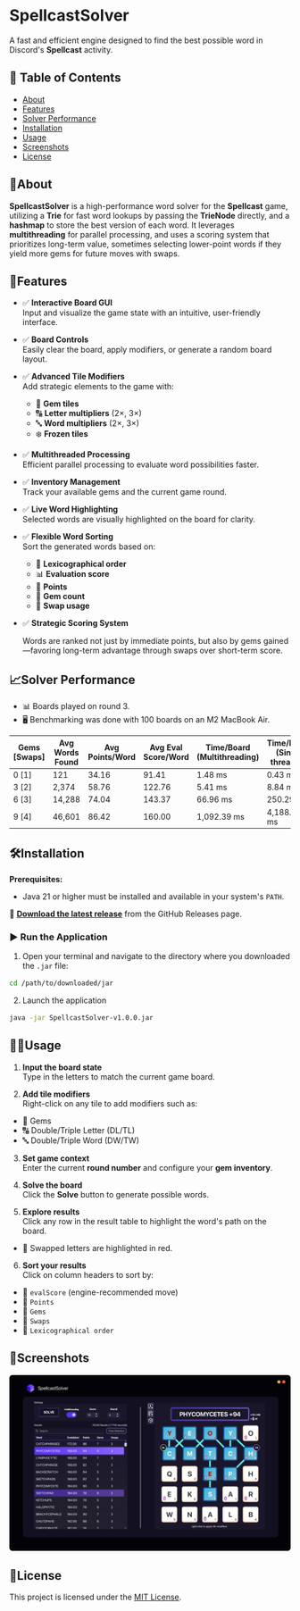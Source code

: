 # SpellcastSolver

A fast and efficient engine designed to find the best possible word in Discord's **Spellcast** activity.

## 📌 Table of Contents
- [About](#about)
- [Features](#features)
- [Solver Performance](#solver-performance)
- [Installation](#installation)
- [Usage](#usage)
- [Screenshots](#screenshots)
- [License](#license)

## 📖About

**SpellcastSolver** is a high-performance word solver for the **Spellcast** game, 
utilizing a **Trie** for fast word lookups by passing the **TrieNode** directly, and a **hashmap**
to store the best version of each word. It leverages **multithreading** for parallel processing,
and uses a scoring system that prioritizes long-term value, sometimes selecting lower-point 
words if they yield more gems for future moves with swaps.

## 🚀Features

- ✅ **Interactive Board GUI**  
  Input and visualize the game state with an intuitive, user-friendly interface.

- ✅ **Board Controls**  
  Easily clear the board, apply modifiers, or generate a random board layout.

- ✅ **Advanced Tile Modifiers**  
  Add strategic elements to the game with:
    - 💎 **Gem tiles**
    - 🔠 **Letter multipliers** (2×, 3×)
    - 🔤 **Word multipliers** (2×, 3×)
    - ❄️ **Frozen tiles**

- ✅ **Multithreaded Processing**  
  Efficient parallel processing to evaluate word possibilities faster.

- ✅ **Inventory Management**  
  Track your available gems and the current game round.

- ✅ **Live Word Highlighting**  
  Selected words are visually highlighted on the board for clarity.

- ✅ **Flexible Word Sorting**  
  Sort the generated words based on:
    - 📖 **Lexicographical order**
    - 📊 **Evaluation score**
    - 💯 **Points**
    - 💎 **Gem count**
    - 🔄 **Swap usage**

- ✅ **Strategic Scoring System**

  Words are ranked not just by immediate points, but also by gems gained—favoring long-term advantage 
  through swaps over short-term score.

## 📈Solver Performance

- 📊 Boards played on round 3.
- 🖥️ Benchmarking was done with 100 boards on an M2 MacBook Air.

| Gems [Swaps] | Avg Words Found | Avg Points/Word | Avg Eval Score/Word | Time/Board (Multithreading) | Time/Board (Single threaded) |
|--------------|-----------------|-----------------|---------------------|-----------------------------|------------------------------|
| 0 [1]        | 121             | 34.16           | 91.41               | 1.48 ms                     | 0.43 ms                      |
| 3 [2]        | 2,374           | 58.76           | 122.76              | 5.41 ms                     | 8.84 ms                      |
| 6 [3]        | 14,288          | 74.04           | 143.37              | 66.96 ms                    | 250.29 ms                    |
| 9 [4]        | 46,601          | 86.42           | 160.00              | 1,092.39 ms                 | 4,188.90 ms                  |


## 🛠️Installation

**Prerequisites:**
- Java 21 or higher must be installed and available in your system's `PATH`.

🔽 **[Download the latest release](https://github.com/dootz1/SpellcastSolver/releases/latest)** from the GitHub Releases page.

### ▶️ Run the Application

1. Open your terminal and navigate to the directory where you downloaded the `.jar` file:
```bash
cd /path/to/downloaded/jar
```

2. Launch the application 
```bash
java -jar SpellcastSolver-v1.0.0.jar
```

## 🧑‍💻Usage

1. **Input the board state**  
   Type in the letters to match the current game board.

2. **Add tile modifiers**  
   Right-click on any tile to add modifiers such as:
  - 💎 Gems
  - 🔠 Double/Triple Letter (DL/TL)
  - 🔤 Double/Triple Word (DW/TW)

3. **Set game context**  
   Enter the current **round number** and configure your **gem inventory**.

4. **Solve the board**  
   Click the **Solve** button to generate possible words.

5. **Explore results**  
   Click any row in the result table to highlight the word's path on the board.
  - 🔴 Swapped letters are highlighted in red.

6. **Sort your results**  
   Click on column headers to sort by:
  - 🧠 `evalScore` (engine-recommended move)
  - 💯 `Points`
  - 💎 `Gems`
  - 🔄 `Swaps`
  - 📖 `Lexicographical order`

## 📸Screenshots

![Alt text](screenshots/screenshot.png?raw=true "Optional Title")

## 📝License

This project is licensed under the [MIT License](LICENSE).